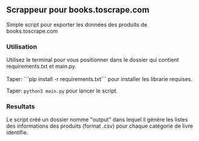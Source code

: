 <h2> Scrappeur pour books.toscrape.com </h2>
Simple script pour exporter les données des produits de books.toscrape.com

<h3> Utilisation </h3>
Utilisez le terminal pour vous positionner dans le dossier qui contient requirements.txt et main.py.<br><br>
Taper: ```pip install -r requirements.txt``` pour installer les librarie requises.

Taper: ```python3 main.py``` pour lancer le script.

<h3> Resultats </h3>
Le script créé un dossier nomme "output" dans lequel il génère les listes des informations des produits (format .csv) pour chaque catégorie de livre identifie.
